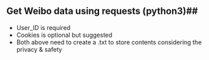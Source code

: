 ## Get Weibo data using requests (python3)##

* User_ID is required
* Cookies is optional but suggested
* Both above need to create a .txt to store contents considering the privacy & safety